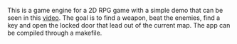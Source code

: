 This is a game engine for a 2D RPG game with a simple demo that can be seen in this [video](video/demo.mp4). The goal is to find a weapon, beat the enemies, find a key and open the locked door that lead out of the current map. The app can be compiled through a makefile.
